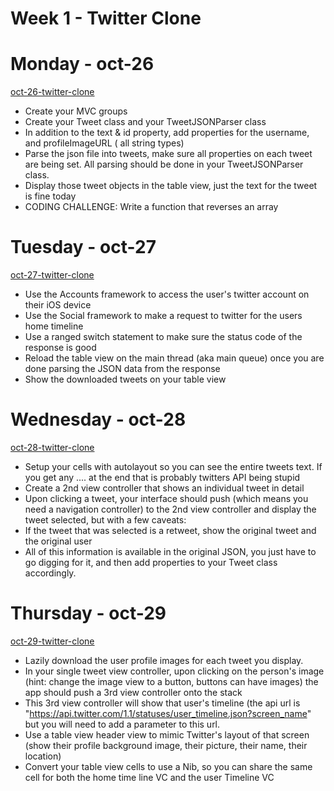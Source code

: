 Week 1 - Twitter Clone
====================
# Monday - oct-26
[oct-26-twitter-clone](oct-26-twitter-clone/)
* Create your MVC groups
* Create your Tweet class and your TweetJSONParser class
* In addition to the text & id property, add properties for the username, and profileImageURL ( all string types)
* Parse the json file into tweets, make sure all properties on each tweet are being set. All parsing should be done in your TweetJSONParser class.
* Display those tweet objects in the table view, just the text for the tweet is fine today
* CODING CHALLENGE: Write a function that reverses an array

# Tuesday - oct-27
[oct-27-twitter-clone](oct-27-twitter-clone)
* Use the Accounts framework to access the user's twitter account on their iOS device
* Use the Social framework to make a request to twitter for the users home timeline
* Use a ranged switch statement to make sure the status code of the response is good
* Reload the table view on the main thread (aka main queue) once you are done parsing the JSON data from the response
* Show the downloaded tweets on your table view
# Wednesday - oct-28
[oct-28-twitter-clone](oct-28-twitter-clone)
* Setup your cells with autolayout so you can see the entire tweets text. If you get any .... at the end that is probably twitters API being stupid
* Create a 2nd view controller that shows an individual tweet in detail
* Upon clicking a tweet, your interface should push (which means you need a navigation controller) to the 2nd view controller and display the tweet selected, but with a few caveats:
* If the tweet that was selected is a retweet, show the original tweet and the original user
* All of this information is available in the original JSON, you just have to go digging for it, and then add properties to your Tweet class accordingly.

# Thursday - oct-29
[oct-29-twitter-clone](oct-29-twitter-clone)
*  Lazily download the user profile images for each tweet you display.
* In your single tweet view controller, upon clicking on the person's image (hint: change the image view to a button, buttons can have images) the app should push a 3rd view controller onto the stack
* This 3rd view controller will show that user's timeline (the api url is "https://api.twitter.com/1.1/statuses/user_timeline.json?screen_name" but you will need to add a parameter to this url.
* Use a table view header view to mimic Twitter's layout of that screen (show their profile background image, their picture, their name, their location)
* Convert your table view cells to use a Nib, so you can share the same cell for both the home time line VC and the user Timeline VC
